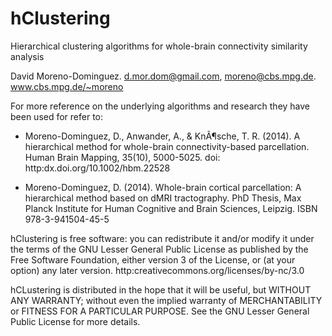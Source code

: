# hClustering
Hierarchical clustering algorithms for whole-brain connectivity similarity analysis
 
 David Moreno-Dominguez. d.mor.dom@gmail.com, moreno@cbs.mpg.de. www.cbs.mpg.de/~moreno

 For more reference on the underlying algorithms and research they have been used for refer to:
 
 - Moreno-Dominguez, D., Anwander, A., & KnÃ¶sche, T. R. (2014).   A hierarchical method for whole-brain connectivity-based parcellation.   Human Brain Mapping, 35(10), 5000-5025. doi: http:dx.doi.org/10.1002/hbm.22528
 
 - Moreno-Dominguez, D. (2014).   Whole-brain cortical parcellation: A hierarchical method based on dMRI tractography.   PhD Thesis, Max Planck Institute for Human Cognitive and Brain Sciences, Leipzig.   ISBN 978-3-941504-45-5

 hClustering is free software: you can redistribute it and/or modify it under the terms of the GNU Lesser General Public License as published by the Free Software Foundation, either version 3 of the License, or (at your option) any later version. http:creativecommons.org/licenses/by-nc/3.0

 hCLustering is distributed in the hope that it will be useful, but WITHOUT ANY WARRANTY; without even the implied warranty of  MERCHANTABILITY or FITNESS FOR A PARTICULAR PURPOSE.  See the GNU Lesser General Public License for more details.

